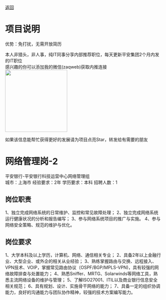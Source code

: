 [返回](../../)

# 项目说明

优势：免打扰，无需开放简历

本人非猎头，非人事，纯IT同事分享内部推荐职位，每天更新平安集团2个月内发的IT职位  
感兴趣的你可以添加我的微信(zaqweb)获取内推连接  
<img src="https://github.com/zaqweb/PA-IT-JOBS/blob/master/WechatICode.jpeg"  height="200" width="200">

如果该信息能帮忙获得更好的发展请为项目点亮Star，转发给有需要的朋友

# 网络管理岗-2
平安银行-平安银行科技运营中心网络管理组  
城市：上海市 经验要求：2年 学历要求：本科  招聘人数：1

## 岗位职责
1、独立完成网络系统的日常维护、监控和常见故障处理；
2、独立完成网络系统运行健康状况的分析和报告编写；
3、参与网络系统项目的推广与实施。
4、参与网络安全策略、规范的维护与优化。

## 岗位要求
1、大学本科及以上学历，计算机、网络、通信相关专业；
2、具备2年以上金融行业、大型企业、或外企的相关从业经验；
3、熟练掌握路由与交换、远程接入、VPN技术、VOIP，掌握常见路由协议（OSPF/BGP/MPLS-VPN)，具有较强的网络故障排查与处置能力；
4、熟悉Sniffer、MRTG、Solarwinds等网络工具，熟悉主流网络设备的维护与管理；
5、了解ISO27001、ITIL以及商业银行信息安全相关规范；
6、具有规划、设计、实施骨干网络的能力；
7、具备一定的组织协调能力，良好的沟通能力与团队协作精神，较强的技术方案编写能力。




